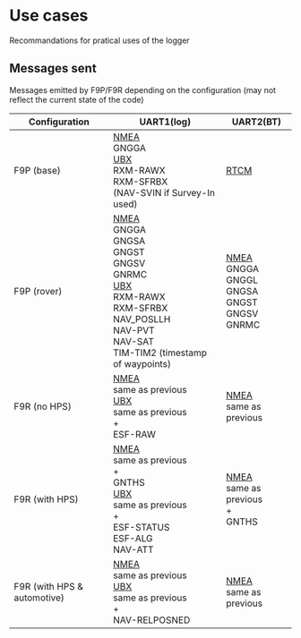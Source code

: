 # Use cases
Recommandations for pratical uses of the logger
## Messages sent
Messages emitted by F9P/F9R depending on the configuration (may not reflect the current state of the code)

| Configuration | UART1(log) | UART2(BT) |
| --- | --- | --- |
| F9P (base) | <ins>NMEA</ins><br>GNGGA<br><ins>UBX</ins><br>RXM-RAWX<br>RXM-SFRBX<br>(NAV-SVIN if Survey-In used)| <ins>RTCM</ins> |
| F9P (rover) | <ins>NMEA</ins><br>GNGGA<br>GNGSA<br>GNGST<br>GNGSV<br>GNRMC<br><ins>UBX</ins><br>RXM-RAWX<br>RXM-SFRBX<br>NAV_POSLLH<br>NAV-PVT<br>NAV-SAT<br>TIM-TIM2 (timestamp of waypoints) | <ins>NMEA</ins><br>GNGGA<br>GNGGL<br>GNGSA<br>GNGST<br>GNGSV<br>GNRMC |
| F9R (no HPS) | <ins>NMEA</ins><br>same as previous<br><ins>UBX</ins><br>same as previous<br>+<br>ESF-RAW | <ins>NMEA</ins><br>same as previous |
| F9R (with HPS) | <ins>NMEA</ins><br>same as previous<br>+<br>GNTHS<br><ins>UBX</ins><br>same as previous<br>+<br>ESF-STATUS<br>ESF-ALG<br>NAV-ATT | <ins>NMEA</ins><br>same as previous<br>+<br>GNTHS |
| F9R (with HPS & automotive) | <ins>NMEA</ins><br>same as previous<br><ins>UBX</ins><br>same as previous<br>+<br>NAV-RELPOSNED | <ins>NMEA</ins><br>same as previous |
